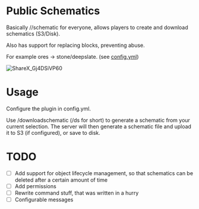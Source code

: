 # Public Schematics
Basically //schematic for everyone, allows players to create and download schematics (S3/Disk).

Also has support for replacing blocks, preventing abuse.

For example ores -> stone/deepslate. (see [config.yml](https://github.com/Badbird5907/PublicSchematics/blob/master/src/main/resources/config.yml))

![ShareX_Gj4DSiVP60](https://user-images.githubusercontent.com/50347938/228419013-7b6291b8-34d2-42a0-9fcb-6ff56f0641af.png)

# Usage
Configure the plugin in config.yml.

Use /downloadschematic (/ds for short) to generate a schematic from your current selection.
The server will then generate a schematic file and upload it to S3 (if configured), or save to disk.

# TODO
 - [ ] Add support for object lifecycle management, so that schematics can be deleted after a certain amount of time 
 - [ ] Add permissions
 - [ ] Rewrite command stuff, that was written in a hurry
 - [ ] Configurable messages
